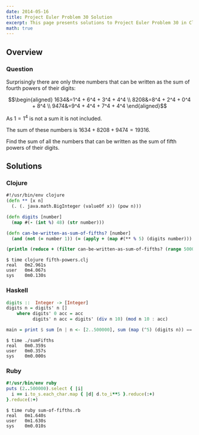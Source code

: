 ```yaml
---
date: 2014-05-16
title: Project Euler Problem 30 Solution
excerpt: This page presents solutions to Project Euler Problem 30 in Clojure, Haskell and Ruby.
math: true
---
```



## Overview


### Question

Surprisingly there are only three numbers that can be 
written as the sum of fourth powers of their digits:

$$\begin{aligned}
1634&=1^4 + 6^4 + 3^4 + 4^4 \\
8208&=8^4 + 2^4 + 0^4 + 8^4 \\
9474&=9^4 + 4^4 + 7^4 + 4^4
\end{aligned}$$

As $1=1^4$ is not a sum it is not included.

The sum of these numbers is $1634+8208+9474=19316$.

Find the sum of all the numbers that can be written as 
the sum of fifth powers of their digits.






## Solutions

### Clojure

```clojure
#!/usr/bin/env clojure
(defn ** [x n]
  (. (. java.math.BigInteger (valueOf x)) (pow n)))

(defn digits [number]
  (map #(- (int %) 48) (str number))) 

(defn can-be-written-as-sum-of-fifths? [number]
  (and (not (= number 1)) (= (apply + (map #(** % 5) (digits number))) number)))

(println (reduce + (filter can-be-written-as-sum-of-fifths? (range 500000))))
```


```
$ time clojure fifth-powers.clj
real   0m2.961s
user   0m4.067s
sys    0m0.130s
```



### Haskell

```haskell
digits ::  Integer -> [Integer]
digits n = digits' n []
    where digits' 0 acc = acc
          digits' n acc = digits' (div n 10) (mod n 10 : acc)

main = print $ sum [n | n <- [2..500000], sum (map (^5) (digits n)) == n]
```


```
$ time ./sumFifths
real   0m0.359s
user   0m0.357s
sys    0m0.000s
```



### Ruby

```ruby
#!/usr/bin/env ruby
puts (2..500000).select { |i|
  i == i.to_s.each_char.map { |d| d.to_i**5 }.reduce(:+)
}.reduce(:+)
```


```
$ time ruby sum-of-fifths.rb
real   0m1.640s
user   0m1.630s
sys    0m0.010s
```


